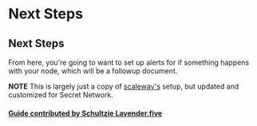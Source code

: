 # Next Steps

## Next Steps <a href="#next-steps" id="next-steps"></a>

From here, you're going to want to set up alerts for if something happens with your node, which will be a followup document.

**NOTE** This is largely just a copy of [scaleway's](https://www.scaleway.com/en/docs/tutorials/prometheus-monitoring-grafana-dashboard/#downloading-and-installing-node-exporter) setup, but updated and customized for Secret Network.

#### [Guide contributed by Schultzie Lavender.five](https://secretnodes.com/secret/chains/secret-3/validators/84BC2C72491187FAB144F628166E10D592786616) <a href="#guide-contributed-by-schultzie-lavender-five" id="guide-contributed-by-schultzie-lavender-five"></a>
